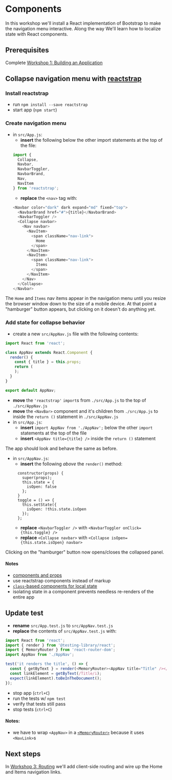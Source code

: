 # Components

In this workshop we'll install a React implementation of Bootstrap to make the navigation menu interactive. Along the way We'll learn how to localize state with React components.

## Prerequisites

Complete [Workshop 1: Building an Application](./1-building-an-app.md)

## Collapse navigation menu with [reactstrap](https://reactstrap.github.io/)

### Install reactstrap

- run `npm install --save reactstrap`
- start app (`npm start`)

### Create navigation menu

- in `src/App.js`:
  - **insert** the following below the other import statements at the top of the file:
  ```js
  import {
    Collapse,
    Navbar,
    NavbarToggler,
    NavbarBrand,
    Nav,
    NavItem
  } from 'reactstrap';
  ```
  - **replace** the `<nav>` tag with:
  ```js
  <Navbar color="dark" dark expand="md" fixed="top">
    <NavbarBrand href="#">{title}</NavbarBrand>
    <NavbarToggler />
    <Collapse navbar>
      <Nav navbar>
        <NavItem>
          <span className="nav-link">
            Home
          </span>
        </NavItem>
        <NavItem>
          <span className="nav-link">
            Items
          </span>
        </NavItem>
      </Nav>
    </Collapse>
  </Navbar>
  ```

The `Home` and `Items` nav items appear in the navigation menu until you resize the browser window down to the size of a mobile device. At that point a "hamburger" button appears, but clicking on it doesn't do anything yet.

### Add state for collapse behavior

- create a new `src/AppNav.js` file with the following contents:

```jsx
import React from 'react';

class AppNav extends React.Component {
  render() {
    const { title } = this.props;
    return (
    );
  }
}

export default AppNav;
```

- **move** the `'reactstrap'` `import`s from `./src/App.js` to the top of `./src/AppNav.js`
- **move** the `<NavBar>` component and it's children from `./src/App.js` to inside the `return ()` statement in  `./src/AppNav.js`
- in `src/App.js`:
  - **insert** `import AppNav from './AppNav';` below the other `import` statements at the top of the file
  - **insert** `<AppNav title={title} />` inside the `return ()` statement

The app should look and behave the same as before.

- in `src/AppNav.js`:
  - **insert** the following _above_ the `render()` method:
  ```
    constructor(props) {
      super(props);
      this.state = {
        isOpen: false
      };
    }
    toggle = () => {
      this.setState({
        isOpen: !this.state.isOpen
      });
    };
  ```
  - **replace** `<NavbarToggler />` with `<NavbarToggler onClick={this.toggle} />`
  - **replace** `<Collapse navbar>` with `<Collapse isOpen={this.state.isOpen} navbar>`

Clicking on the "hamburger" button now opens/closes the collapsed panel.

#### Notes
- [components and props](https://reactjs.org/docs/components-and-props.html)
- use reactstrap components instead of markup
- [`class`-based components for local state](https://reactjs.org/docs/state-and-lifecycle.html#adding-local-state-to-a-class)
- isolating state in a component prevents needless re-renders of the entire app

## Update test

- **rename** `src/App.test.js` to `src/AppNav.test.js`
- **replace** the contents of `src/AppNav.test.js` with:

```js
import React from 'react';
import { render } from '@testing-library/react';
import { MemoryRouter } from 'react-router-dom';
import AppNav from './AppNav';

test('it renders the title', () => {
  const { getByText } = render(<MemoryRouter><AppNav title="Title" /></MemoryRouter>);
  const linkElement = getByText(/Title/i);
  expect(linkElement).toBeInTheDocument();
});
```

- stop app (`ctrl+C`)
- run the tests w/ `npm test`
- verify that tests still pass
- stop tests (`ctrl+C`)

#### Notes:
- we have to wrap `<AppNav>` in a [`<MemoryRouter>`](https://reacttraining.com/react-router/web/api/MemoryRouter) because it uses `<NavLink>`s

## Next steps

In [Workshop 3: Routing](./3-routing.md) we'll add client-side routing and wire up the Home and Items navigation links.
